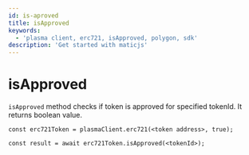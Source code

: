```yaml
---
id: is-aproved
title: isApproved
keywords:
  - 'plasma client, erc721, isApproved, polygon, sdk'
description: 'Get started with maticjs'
---
```


# isApproved

`isApproved` method checks if token is approved for specified tokenId. It returns boolean value.

```
const erc721Token = plasmaClient.erc721(<token address>, true);

const result = await erc721Token.isApproved(<tokenId>);

```
